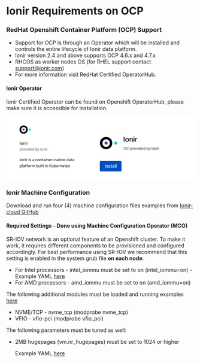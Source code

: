 # Ionir Requirements on OCP

### RedHat Openshift Container Platform (OCP) Support

* Support for OCP is through an Operator which will be installed and controls the entire lifecycle of Ionir data platform.
* Ionir version 2.4 and above supports OCP 4.6.x and 4.7.x
* RHCOS as worker nodes OS (for RHEL support contact [support@ionir.com](mailto:support@ionir.com))
* For more information visit RedHat Certified OperatorHub.

#### Ionir Operator <a href="#_heading-h.4bvk7pj" id="_heading-h.4bvk7pj"></a>

Ionir Certified Operator can be found on Openshift OperatorHub, please make sure it is accessible for installation.&#x20;

![](<../../.gitbook/assets/Screen Shot 2022-03-15 at 12.52.46.png>)

### Ionir Machine Configuration

Download and run four (4) machine configuration files examples from [Ionir-cloud GitHub](https://github.com/ionir-cloud/deployments/tree/main/OpenShift/configuration/machine-configuration-files)&#x20;

#### Required Settings - Done using Machine Configuration Operator (MCO) <a href="#_heading-h.1664s55" id="_heading-h.1664s55"></a>

SR-IOV network is an optional feature of an Openshift cluster. To make it work, it requires different components to be provisioned and configured accordingly. For best performance using SR-IOV we recommend that this setting is enabled in the system grub file **on each node**:

* For Intel processors - intel\_iommu must be set to on (intel\_iommu=on) - Example YAML [here](https://github.com/ionir-cloud/deployments/blob/main/OpenShift/configuration/machine-configuration-files/sriov/sriov-mlx-policy.yaml)
* For AMD processors - amd\_iommu must be set to on (amd\_iommu=on)

The following additional modules must be loaded and running examples [here](https://github.com/ionir-cloud/deployments/tree/main/OpenShift/configuration/machine-configuration-files/kernel-modules)

* NVME/TCP - nvme\_tcp (modprobe nvme\_tcp)
* VFIO - vfio-pci (modprobe vfio\_pci)

The following parameters must be tuned as well:

*   2MB hugepages (vm.nr\_hugepages) must be set to 1024 or higher

    Example YAML [here](https://github.com/ionir-cloud/deployments/tree/main/OpenShift/configuration/machine-configuration-files/hugepages)
